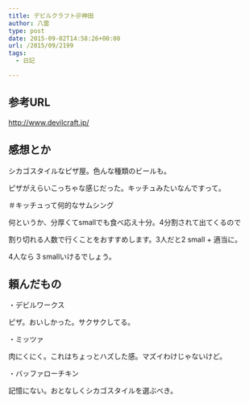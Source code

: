 ```yaml
---
title: デビルクラフト＠神田
author: 八雲
type: post
date: 2015-09-02T14:58:26+00:00
url: /2015/09/2199
tags:
  - 日記

---
```

## 参考URL

http://www.devilcraft.jp/

## 感想とか

シカゴスタイルなピザ屋。色んな種類のビールも。
  
ピザがえらいこっちゃな感じだった。キッチュみたいなんですって。
  
＃キッチュって何的なサムシング
  
何というか、分厚くてsmallでも食べ応え十分。4分割されて出てくるので
  
割り切れる人数で行くことをおすすめします。3人だと2 small + 適当に。
  
4人なら 3 smallいけるでしょう。

## 頼んだもの

・デビルワークス
  
ピザ。おいしかった。サクサクしてる。
  
・ミッツァ
  
肉にくにく。これはちょっとハズした感。マズイわけじゃないけど。
  
・バッファローチキン
  
記憶にない。おとなしくシカゴスタイルを選ぶべき。
